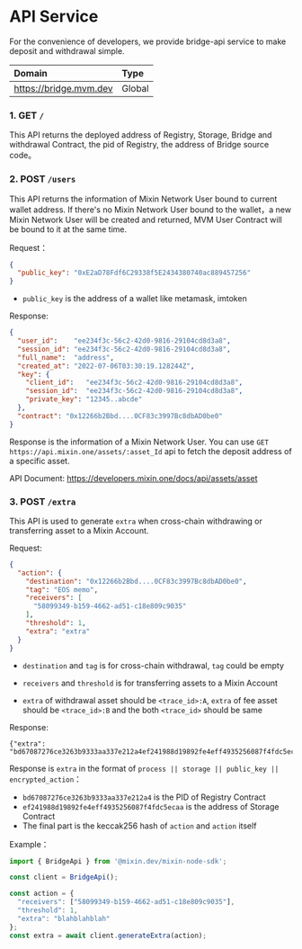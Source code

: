 # API Service

For the convenience of developers, we provide bridge-api service to make deposit and withdrawal simple.

| Domain                     | Type   |
|:---------------------------| :----- |
| <https://bridge.mvm.dev> | Global |

### 1. GET `/`

This API returns the deployed address of Registry, Storage, Bridge and withdrawal Contract, the pid of Registry,
the address of Bridge source code。


### 2. POST `/users`

This API returns the information of Mixin Network User bound to current wallet address.
If there's no Mixin Network User bound to the wallet，a new Mixin Network User will be created and returned, 
MVM User Contract will be bound to it at the same time.

Request：

```json
{
  "public_key": "0xE2aD78Fdf6C29338f5E2434380740ac889457256"
}
```

* `public_key` is the address of a wallet like metamask, imtoken

[//]: # ("signature": "0xee8b45ee93f56f6bbbb0949b48bf1695083e1d9916b381b29e460541e607f34519759c93ddb6de6fd1b04c4d3c6f598d3e2e977185cf467c087918e108ce49691c")
[//]: # (* `signature` 是钱包对字符串 `MVM:Bridge:Proxy:8MfEmL3g8s-PoDpZ4OcDCUDQPDiH4u1_OmxB0Aaknzg:<public_key>` keccak256 hash 的签名)

Response:

```json
{
  "user_id":    "ee234f3c-56c2-42d0-9816-29104cd8d3a8",
  "session_id": "ee234f3c-56c2-42d0-9816-29104cd8d3a8",
  "full_name":  "address",
  "created_at": "2022-07-06T03:30:19.128244Z",
  "key": {
    "client_id":   "ee234f3c-56c2-42d0-9816-29104cd8d3a8",
    "session_id":  "ee234f3c-56c2-42d0-9816-29104cd8d3a8",
    "private_key": "12345..abcde"
  },
  "contract": "0x12266b2Bbd....0CF83c3997Bc8dbAD0be0"
}
```

Response is the information of a Mixin Network User. You can use `GET https://api.mixin.one/assets/:asset_Id` api to 
fetch the deposit address of a specific asset.

API Document: <https://developers.mixin.one/docs/api/assets/asset>

### 3. POST `/extra`

This API is used to generate `extra` when cross-chain withdrawing or transferring asset to a Mixin Account.

Request:

```JSON
{
  "action": {
    "destination": "0x12266b2Bbd....0CF83c3997Bc8dbAD0be0",
    "tag": "EOS memo",
    "receivers": [
      "58099349-b159-4662-ad51-c18e809c9035"
    ],
    "threshold": 1,
    "extra": "extra"
  }
}
```

* `destination` and `tag` is for cross-chain withdrawal, `tag` could be empty

* `receivers` and `threshold` is for transferring assets to a Mixin Account

* `extra` of withdrawal asset should be `<trace_id>:A`, `extra` of fee asset should be `<trace_id>:B`
and the both `<trace_id>` should be same

Response:

```
{"extra": "bd67087276ce3263b9333aa337e212a4ef241988d19892fe4eff4935256087f4fdc5ecaa49418e68591cc61481576f3b4f5ef7b52959ce50ab14e7c4f7c416eaeb670a42e6185dd2af0df71763bad5b1909db4f9aeb7a87eed8a06640fb94d35563a0d23feb1c682e3618b34c6889e0bf55786de958dcce4f53da1bbf89cc76f3e970d46085a57053a2b621c393dfd06bcd45ed143d4250d61be6e79cd50a41ed38d40c21b7ccf4623fc14e1ef62bcf12f76d7b4"}
```

Response is `extra` in the format of `process || storage || public_key || encrypted_action`：
* `bd67087276ce3263b9333aa337e212a4` is the PID of Registry Contract
* `ef241988d19892fe4eff4935256087f4fdc5ecaa` is the address of Storage Contract
* The final part is the keccak256 hash of `action` and `action` itself

Example：

```javascript
import { BridgeApi } from '@mixin.dev/mixin-node-sdk';

const client = BridgeApi();

const action = {
  "receivers": ["58099349-b159-4662-ad51-c18e809c9035"],
  "threshold": 1,
  "extra": "blahblahblah"
};
const extra = await client.generateExtra(action);
```